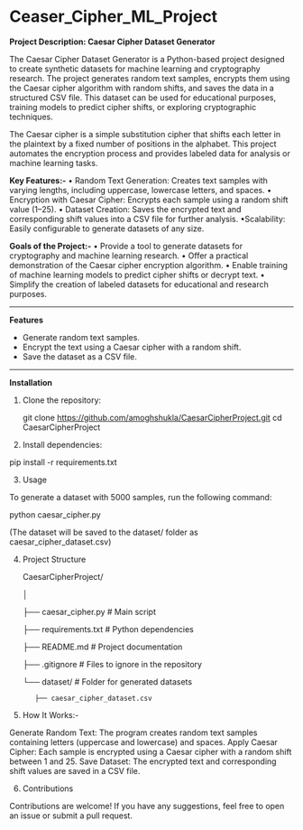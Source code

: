 # Ceaser_Cipher_ML_Project

**Project Description: Caesar Cipher Dataset Generator**

The Caesar Cipher Dataset Generator is a Python-based project designed to create synthetic datasets for machine learning and cryptography research. The project generates random text samples, encrypts them using the Caesar cipher algorithm with random shifts, and saves the data in a structured CSV file. This dataset can be used for educational purposes, training models to predict cipher shifts, or exploring cryptographic techniques.

The Caesar cipher is a simple substitution cipher that shifts each letter in the plaintext by a fixed number of positions in the alphabet. This project automates the encryption process and provides labeled data for analysis or machine learning tasks.

**Key Features:-**
• Random Text Generation: Creates text samples with varying lengths, including uppercase, lowercase letters, and spaces.
• Encryption with Caesar Cipher: Encrypts each sample using a random shift value (1–25).
• Dataset Creation: Saves the encrypted text and corresponding shift values into a CSV file for further analysis.
•Scalability: Easily configurable to generate datasets of any size.

**Goals of the Project:-**
• Provide a tool to generate datasets for cryptography and machine learning research.
• Offer a practical demonstration of the Caesar cipher encryption algorithm.
• Enable training of machine learning models to predict cipher shifts or decrypt text.
• Simplify the creation of labeled datasets for educational and research purposes.

---

**Features**

- Generate random text samples.
- Encrypt the text using a Caesar cipher with a random shift.
- Save the dataset as a CSV file.

---

**Installation**

1. Clone the repository:
   
   git clone https://github.com/amoghshukla/CaesarCipherProject.git
   cd CaesarCipherProject

2. Install dependencies:
   
  pip install -r requirements.txt

3. Usage

  To generate a dataset with 5000 samples, run the following command:
  
  python caesar_cipher.py

  (The dataset will be saved to the dataset/ folder as caesar_cipher_dataset.csv)

4. Project Structure

   CaesarCipherProject/
   
      │
   
      ├── caesar_cipher.py        # Main script
   
      ├── requirements.txt        # Python dependencies
   
      ├── README.md               # Project documentation
   
      ├── .gitignore              # Files to ignore in the repository
   
      └── dataset/                # Folder for generated datasets
   
          ├── caesar_cipher_dataset.csv
   

6. How It Works:-
   
  Generate Random Text: The program creates random text samples containing letters (uppercase and lowercase) and spaces.
  Apply Caesar Cipher: Each sample is encrypted using a Caesar cipher with a random shift between 1 and 25.
  Save Dataset: The encrypted text and corresponding shift values are saved in a CSV file.

6. Contributions

  Contributions are welcome! If you have any suggestions, feel free to open an issue or submit a pull request.
